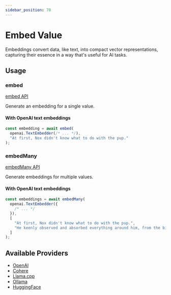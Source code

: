 ```yaml
---
sidebar_position: 70
---
```


# Embed Value

Embeddings convert data, like text, into compact vector representations, capturing their essence in a way that's useful for AI tasks.

## Usage

### embed

[embed API](/api/modules#embed)

Generate an embedding for a single value.

#### With OpenAI text embeddings

```ts
const embedding = await embed(
  openai.TextEmbedder(/* ... */),
  "At first, Nox didn't know what to do with the pup."
);
```

### embedMany

[embedMany API](/api/modules#embedmany)

Generate embeddings for multiple values.

#### With OpenAI text embeddings

```ts
const embeddings = await embedMany(
  openai.TextEmbedder({
    /* ... */
  }),
  [
    "At first, Nox didn't know what to do with the pup.",
    "He keenly observed and absorbed everything around him, from the birds in the sky to the trees in the forest.",
  ]
);
```

## Available Providers

- [OpenAI](/integration/model-provider/openai)
- [Cohere](/integration/model-provider/cohere)
- [Llama.cpp](/integration/model-provider/llamacpp)
- [Ollama](/integration/model-provider/ollama)
- [HuggingFace](/integration/model-provider/huggingface)
